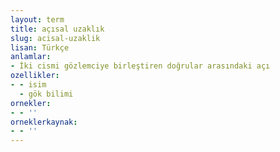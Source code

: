 ```yaml
---
layout: term
title: açısal uzaklık
slug: acisal-uzaklik
lisan: Türkçe
anlamlar:
- İki cismi gözlemciye birleştiren doğrular arasındaki açı
ozellikler:
- - isim
  - gök bilimi
ornekler:
- - ''
orneklerkaynak:
- - ''
---
```

